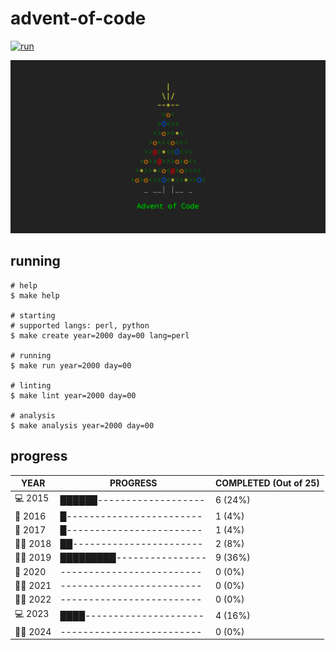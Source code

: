 # advent-of-code

[![run](https://github.com/matheusaraujo/advent-of-code/actions/workflows/run.yaml/badge.svg?branch=2024)](https://github.com/matheusaraujo/advent-of-code/actions/workflows/run.yaml)

![AOC](docs/logo.png)

## running

``` {.bash}
# help
$ make help

# starting
# supported langs: perl, python
$ make create year=2000 day=00 lang=perl

# running
$ make run year=2000 day=00

# linting
$ make lint year=2000 day=00

# analysis
$ make analysis year=2000 day=00
```

## progress

<!-- progress-begin -->

| YEAR          | PROGRESS                      | COMPLETED (Out of 25) |
|---------------|-------------------------------|-----------------------|
| 💻 2015 | ██████------------------- | 6 (24%) |
| 🎁 2016 | █------------------------ | 1 (4%) |
| 🎉 2017 | █------------------------ | 1 (4%) |
| 👨‍💻 2018 | ██----------------------- | 2 (8%) |
| 🧑‍🎄 2019 | █████████---------------- | 9 (36%) |
| 🎄 2020 | ------------------------- | 0 (0%) |
| 👨‍💻 2021 | ------------------------- | 0 (0%) |
| 🧑‍🎄 2022 | ------------------------- | 0 (0%) |
| 💻 2023 | ████--------------------- | 4 (16%) |
| 🧑‍💻 2024 | ------------------------- | 0 (0%) |
<!-- progress-end -->
